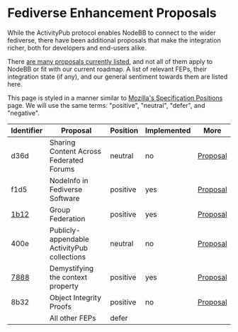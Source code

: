 # Fediverse Enhancement Proposals

While the ActivityPub protocol enables NodeBB to connect to the wider fediverse, there have been additional proposals that make the integration richer, both for developers and end-users alike.

There [are many proposals currently listed](https://codeberg.org/fediverse/fep/src/branch/main), and not all of them apply to NodeBB or fit with our current roadmap. A list of relevant FEPs, their integration state (if any), and our general sentiment towards them are listed here.

This page is styled in a manner similar to [Mozilla's Specification Positions](https://mozilla.github.io/standards-positions/) page. We will use the same terms: "positive", "neutral", "defer", and "negative".

| Identifier | Proposal | Position | Implemented | More
|-|-|-|-|-|
| d36d | Sharing Content Across Federated Forums | neutral | no | [Proposal](https://codeberg.org/fediverse/fep/src/branch/main/fep/d36d/fep-d36d.md)
| f1d5 | NodeInfo in Fediverse Software | positive | yes | [Proposal](https://codeberg.org/fediverse/fep/src/branch/main/fep/f1d5/fep-f1d5.md)
| [1b12](./1b12.md) | Group Federation | positive | yes | [Proposal](https://codeberg.org/fediverse/fep/src/branch/main/fep/1b12/fep-1b12.md)
| 400e | Publicly-appendable ActivityPub collections | neutral | no | [Proposal](https://codeberg.org/fediverse/fep/src/branch/main/fep/400e/fep-400e.md)
| [7888](./7888.md) | Demystifying the context property | positive | yes | [Proposal](https://codeberg.org/fediverse/fep/src/branch/main/fep/7888/fep-7888.md)
| 8b32 | Object Integrity Proofs | positive | no | [Proposal](https://codeberg.org/fediverse/fep/src/branch/main/fep/8b32/fep-8b32.md)
| | All other FEPs | defer | | |